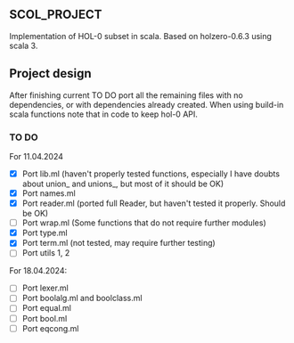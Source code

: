 ## SCOL_PROJECT

Implementation of HOL-0 subset in scala. Based on holzero-0.6.3 using scala 3.

## Project design

After finishing current TO DO port all the remaining files with
no dependencies, or with dependencies already created.
When using build-in scala functions note that in code to keep
hol-0 API.

### TO DO

For 11.04.2024

- [x] Port lib.ml (haven't properly tested functions, especially I have doubts about union_ and unions_, but most of it should be OK)
- [x] Port names.ml 
- [x] Port reader.ml  (ported full Reader, but haven't tested it properly. Should be OK)
- [ ] Port wrap.ml (Some functions that do not require further modules)
- [x] Port type.ml
- [x] Port term.ml (not tested, may require further testing)
- [ ] Port utils 1, 2

For 18.04.2024:

- [ ] Port lexer.ml
- [ ] Port boolalg.ml and boolclass.ml
- [ ] Port equal.ml
- [ ] Port bool.ml
- [ ] Port eqcong.ml
